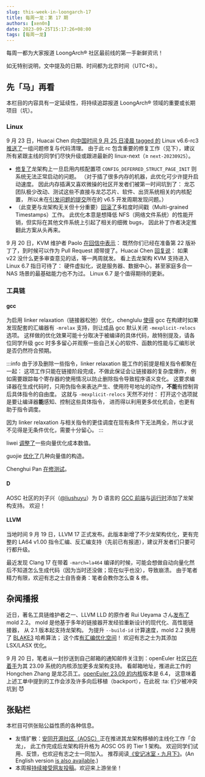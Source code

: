 ```yaml
---
slug: this-week-in-loongarch-17
title: 每周一龙：第 17 期
authors: [xen0n]
date: 2023-09-25T15:17:26+08:00
tags: [每周一龙]
---
```


每周一都为大家报道 LoongArch&reg; 社区最前线的第一手新鲜资讯！

<!-- truncate -->

如无特别说明，文中提及的日期、时间都为北京时间（UTC+8）。

## 先「马」再看

本栏目的内容具有一定延续性，将持续追踪报道 LoongArch&reg; 领域的重要或长期项目（坑）。

### Linux

9 月 23 日，Huacai Chen 向[中国时间 9 月 25 日凌晨 tagged 的](https://lore.kernel.org/lkml/CAHk-=wjrZgxjHZuXwrGeFnng_whUmtToCWE5GQ+HORhGSeiX8g@mail.gmail.com/)
Linux v6.6-rc3 [推送了](https://lore.kernel.org/loongarch/20230923091031.1075337-1-chenhuacai@loongson.cn/)一组问题修复与代码清理。
由于此 rc 包含重要的修复工作（见下），建议所有紧跟主线的同学们尽快升级或跟进最新的
linux-next（&ge; `next-20230925`）。

* [修复了](https://lore.kernel.org/loongarch/CAAhV-H7r2iNVUstHuYHj8Ve=sY9c5JoMvZNX_pDaUVhL7oGWXw@mail.gmail.com/T/#m74d1c148796ffb824ced5986e3160d055778899c)龙架构上一旦启用内核配置项
  `CONFIG_DEFERRED_STRUCT_PAGE_INIT` 则系统无法正常启动的问题。
  （对于插了很多内存的机器，此优化可少许提升启动速度。
  因此内存插满又喜欢微操的社区开发者们被第一时间坑到了：
  龙芯团队极少改动、测试这些不直接与龙芯芯片、软件、出货系统相关的内核配置，
  所以未在[引发问题的提交](https://github.com/torvalds/linux/commit/61167ad5fecdea)所在的
  v6.5 开发周期发现问题。）
* （此变更与龙架构无关但十分重要）[回滚了](https://www.phoronix.com/news/Linux-Revert-MG-Timestamps)多粒度时间戳（Multi-grained Timestamps）工作。
  此优化本意是想降低 NFS（网络文件系统）的性能开销，但实际在其他文件系统上引起了相关的细微 bugs，
  因此补丁作者决定推翻此方案从头再来。

9 月 20 日，KVM 维护者 Paolo [在回信中表示](https://lore.kernel.org/loongarch/CAAhV-H6YormmC7DC4Ar9Rwu16OHKP0G8+=7eShxkWjjQ7kq5mA@mail.gmail.com/T/#m3a0928eccdaf047b8d1365512b563a571047f6c6)：
既然你们已经在准备第 22 版补丁了，到时候可以作为 Pull Request 顺带提了。Huacai Chen
[回复说](https://lore.kernel.org/loongarch/CAAhV-H6YormmC7DC4Ar9Rwu16OHKP0G8+=7eShxkWjjQ7kq5mA@mail.gmail.com/)：
如果 v22 没什么更多审查意见的话，等一两周就发。
看上去龙架构 KVM 支持进入 Linux 6.7 指日可待了：
硬件虚拟化，说是服务器、数据中心，甚至家庭多合一 NAS 场景的最基础能力也不为过。
Linux 6.7 是个值得期待的更新。

### 工具链

#### gcc

为启用 linker relaxation（链接器松弛）优化，chenglulu [使得](https://gcc.gnu.org/pipermail/gcc-patches/2023-September/630954.html)
gcc 在构建时如果发现配套的汇编器有 `-mrelax` 支持，则让成品 gcc 默认关闭
`-mexplicit-relocs` 选项。
这样做的优化效果可能十分取决于被编译的具体代码，故特别提及，请各位同学升级 gcc
时多多留心并观察一些自己关心的软件、函数的性能与汇编形状是否仍然符合预期。

:::info
由于涉及删除一些指令，linker relaxation 能工作的前提是相关指令都聚在一起：
这项工作只能在链接阶段完成，不做此保证会让链接器的复杂度爆炸，
例如需要跟踪每个寄存器的使用情况以防止删除指令导致程序语义变化。
这要求编译器在生成代码时，只用伪指令来表达产生、使用符号地址的动作，**不能**有控制背后具体指令的自由度。
这就与 `-mexplicit-relocs` 天然不对付：
打开这个选项就是要让编译器**能**感知、控制这些具体指令，
进而得以利用更多优化机会，也更有助于指令调度。

因为 linker relaxation 与相关指令的更佳调度在现有条件下无法两全，所以才说不见得是无条件优化，需要十分留心。
:::

liwei [调整了](https://gcc.gnu.org/pipermail/gcc-patches/2023-September/630749.html)一些向量优化成本数值。

guojie [优化了](https://gcc.gnu.org/pipermail/gcc-patches/2023-September/631062.html)几种向量值的构造。

Chenghui Pan [在修测试](https://gcc.gnu.org/pipermail/gcc-patches/2023-September/630953.html)。

#### D

AOSC 社区的刘子兴（[@liushuyu](https://github.com/liushuyu)）为 D 语言的
[GCC 前端](https://gcc.gnu.org/pipermail/gcc-patches/2023-September/631259.html)与[运行时](https://github.com/dlang/dmd/pull/15628)添加了龙架构支持。
欢迎！

#### LLVM

当地时间 9 月 19 日，LLVM 17 正式发布。此版本新增了不少龙架构优化，更有完整的
LA64 v1.00 指令汇编、反汇编支持（先前已有报道），建议开发者们只要可行都升级。

最近发现 Clang 17 在带着 `-march=la464` 编译的时候，可能会想做自动向量化然后不知道怎么生成代码（因为当时还没做；现在似乎也没），导致崩溃。
由于笔者精力有限，欢迎有志之士自告奋勇：笔者会教你怎么查 &amp; 修。

## 杂闻播报

近日，著名工具链维护者之一、LLVM LLD 的原作者 Rui Ueyama さん[发布了](https://github.com/rui314/mold/releases/tag/v2.2.0)
mold 2.2。
mold 是他基于多年的链接器开发经验重新设计的现代化、高性能链接器，
从 2.1 版本起支持龙架构。
为提升 `--build-id` 计算速度，mold 2.2 换用了
[BLAKE3](https://github.com/BLAKE3-team/BLAKE3) 哈希算法；
这个库[有汇编优化空间](https://github.com/BLAKE3-team/BLAKE3/blob/master/c/README.md)！
欢迎有志之士为其添加 LSX/LASX 优化。

9 月 20 日，笔者从一封抄送到自己邮箱的通知邮件关注到：openEuler 社区[已在着手](https://gitee.com/openeuler/kernel/issues/I82GAS)为其
23.09 系统的内核添加更多龙架构支持。
看邮箱地址，推进此工作的 Hongchen Zhang 是龙芯员工。[openEuler 23.09 的内核](https://gitee.com/openeuler/kernel/tree/openEuler-23.09/)版本是 6.4，
这意味着上述工单中提到的工作会涉及许多向后移植（backport），在此祝 :ta: 们少被冲突坑到 :smiling_imp:

## 张贴栏

本栏目可供张贴公益性质的各种信息。

* 友情扩散：[安同开源社区（AOSC）](https://aosc.io)正在推进其龙架构移植的主线化工作「合龙」，
  此工作完成后龙架构将升格为 AOSC OS 的 Tier 1 架构。
  欢迎同学们试用、反馈，也欢迎有志之士一同加入。
  推荐阅读[《安记冰室・九月下》](https://github.com/AOSC-Dev/newsroom/blob/bfa12c12b1f819adab0fa568e906e682e0fbc244/coffee-break/20230922/zh_CN.md)。(An
  English version [is also available](https://github.com/AOSC-Dev/newsroom/blob/bfa12c12b1f819adab0fa568e906e682e0fbc244/coffee-break/20230922/en.md).)
* 本周报[持续接受网友投稿][call-for-submissions]。欢迎来上游坐坐！

[call-for-submissions]: https://github.com/loongson-community/areweloongyet/issues/16
